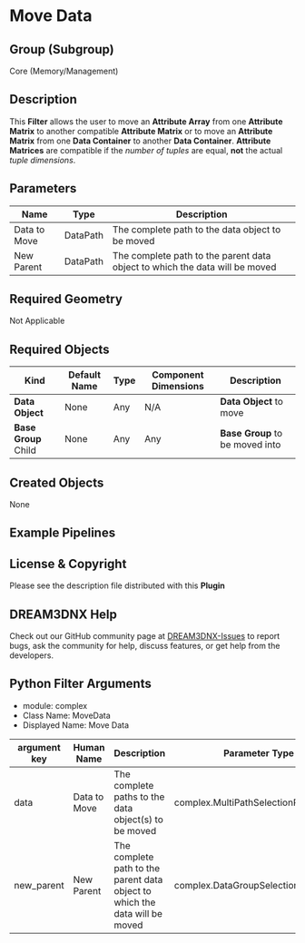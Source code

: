 # Move Data


## Group (Subgroup) ##

Core (Memory/Management)

## Description ##

This **Filter** allows the user to move an **Attribute Array** from one **Attribute Matrix** to another compatible **Attribute Matrix** or to move an **Attribute Matrix** from one **Data Container** to another **Data Container**. **Attribute Matrices** are compatible if the *number of tuples* are equal, **not** the actual *tuple dimensions*. 

## Parameters ##

| Name | Type | Description |
|------|------| ----------- |
| Data to Move | DataPath | The complete path to the data object to be moved |
| New Parent | DataPath | The complete path to the parent data object to which the data will be moved |

## Required Geometry ##

Not Applicable

## Required Objects ##

| Kind | Default Name | Type | Component Dimensions | Description |
|------|--------------|------|----------------------|-------------|
| **Data Object** | None | Any | N/A | **Data Object** to move |
| **Base Group** Child | None | Any | Any | **Base Group** to be moved into |

## Created Objects ##

None

## Example Pipelines ##



## License & Copyright ##

Please see the description file distributed with this **Plugin**

## DREAM3DNX Help

Check out our GitHub community page at [DREAM3DNX-Issues](https://github.com/BlueQuartzSoftware/DREAM3DNX-Issues) to report bugs, ask the community for help, discuss features, or get help from the developers.

## Python Filter Arguments

+ module: complex
+ Class Name: MoveData
+ Displayed Name: Move Data

| argument key | Human Name | Description | Parameter Type |
|--------------|------------|-------------|----------------|
| data | Data to Move | The complete paths to the data object(s) to be moved | complex.MultiPathSelectionParameter |
| new_parent | New Parent | The complete path to the parent data object to which the data will be moved | complex.DataGroupSelectionParameter |

